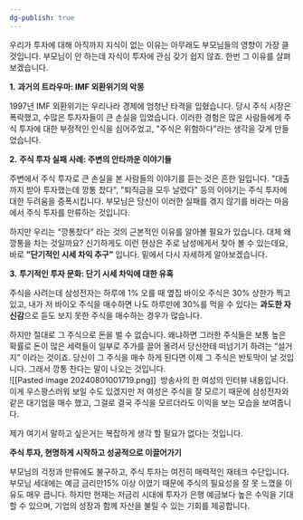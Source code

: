```yaml
---
dg-publish: true
---
```

우리가 투자에 대해 아직까지 지식이 없는 이유는 아무래도 부모님들의 영향이 가장 클 것입니다. 부모님이 안 하는데 자식이 투자에 관심 갖기 쉽지 않죠. 한번 그 이유를 살펴 보겠습니다.

**1.** **과거의 트라우마: IMF 외환위기의 악몽**

1997년 IMF 외환위기는 우리나라 경제에 엄청난 타격을 입혔습니다. 당시 주식 시장은 폭락했고, 수많은 투자자들이 큰 손실을 입었습니다. 이러한 경험은 많은 사람들에게 주식 투자에 대한 부정적인 인식을 심어주었고, "주식은 위험하다"라는 생각을 갖게 만들었습니다.

**2.** **주식 투자 실패 사례: 주변의 안타까운 이야기들**

주변에서 주식 투자로 큰 손실을 본 사람들의 이야기를 듣는 것은 흔한 일입니다. "대출까지 받아 투자했는데 깡통 찼다", "퇴직금을 모두 날렸다" 등의 이야기는 주식 투자에 대한 두려움을 증폭시킵니다. 부모님은 당신이 이러한 실패를 겪지 않기를 바라는 마음에서 주식 투자를 만류하는 것입니다.  
  
하지만 우리는 “깡통찼다” 라는 것의 근본적인 이유를 알아볼 필요가 있습니다. 대체 왜 깡통을 차는 것일까요? 신기하게도 이런 현상은 주로 남성에게서 찾아 볼 수 있는데요, 바로 **”단기적인 시세 차익 추구”** 입니다. 밑에서 다시 자세하게 알아보겠습니다.

**3.** **투기적인 투자 문화: 단기 시세 차익에 대한 유혹**

주식을 사려는데 삼성전자는 하루에 1% 오를 때 옆집 바이오 주식은 30% 상한가 찍고 있고, 내가 저 바이오 주식을 매수하면 나도 하루만에 30%를 먹을 수 있다는 **과도한 자신감**으로 듣도 보지 못한 주식을 매수하는 경우가 많습니다.
  
하지만  절대로 그 주식으로 돈을 벌 수 없습니다. 왜냐하면 그러한 주식들은 보통 높은 확률로 돈이 많은 세력들이 일부로 주가를 끌어 올려서 당신한테 떠넘기기 하려는 “설거지” 이라는 것이죠. 당신이 그 주식을 매수 하게 된다면 이제 그 주식은 반토막이 날 것입니다. 그래서 깡통 찬다는 말이 나오는 것입니다.  
![[Pasted image 20240801001719.png]] 
방송사의 한 여성의 인터뷰 내용입니다. 이게 우스꽝스러워 보일 수도 있겠지만 저 여성은 주식을 잘 모르기 때문에 삼성전자와 같은 대기업을 매수 했고, 그걸로 결국 주식을 모르더라도 이익을 보는 모습을 보여줍니다.

제가 여기서 말하고 싶은거는 복잡하게 생각 할 필요가 없다는 것입니다.

**주식 투자, 현명하게 시작하고 성공적으로 이끌어가기**

부모님의 걱정과 만류에도 불구하고, 주식 투자는 여전히 매력적인 재테크 수단입니다. 부모님 세대에는 예금 금리만15% 이상 이였기 때문에 주식의 필요성을 잘 못 느꼈을 이유도 매우 큽니다. 하지만 현재는 저금리 시대에 투자가 은행 예금보다 높은 수익을 기대할 수 있으며, 기업의 성장과 함께 자산을 불릴 수 있는 기회를 제공합니다.